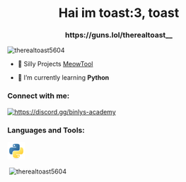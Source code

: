 <h1 align="center">Hai im toast:3, toast</h1>
<h3 align="center">https://guns.lol/therealtoast__</h3>

<p align="left"> <img src="https://komarev.com/ghpvc/?username=therealtoast5604&label=Profile%20views&color=0e75b6&style=flat" alt="therealtoast5604" /> </p>

- 🤪 Silly Projects [MeowTool](https://github.com/therealtoast5604/MeowTool)

- 🌱 I’m currently learning **Python**

<h3 align="left">Connect with me:</h3>
<p align="left">
<a href="https://discord.gg/https://discord.gg/binlys-academy" target="blank"><img align="center" src="https://raw.githubusercontent.com/rahuldkjain/github-profile-readme-generator/master/src/images/icons/Social/discord.svg" alt="https://discord.gg/binlys-academy" height="30" width="40" /></a>
</p>

<h3 align="left">Languages and Tools:</h3>
<p align="left"> <a href="https://www.python.org" target="_blank" rel="noreferrer"> <img src="https://raw.githubusercontent.com/devicons/devicon/master/icons/python/python-original.svg" alt="python" width="40" height="40"/> </a> </p>

<p>&nbsp;<img align="center" src="https://github-readme-stats.vercel.app/api?username=therealtoast5604&show_icons=true&locale=en" alt="therealtoast5604" /></p>

